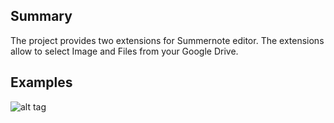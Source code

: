 ## Summary

The project provides two extensions for Summernote editor. The extensions allow to select Image and Files from your Google Drive.

## Examples

![alt tag](https://raw.githubusercontent.com/simonetallevi/summernotes-ext-google/master/doc/esempio.PNG)